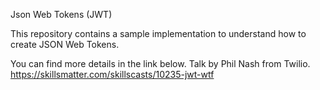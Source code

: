 Json Web Tokens (JWT)

This repository contains a sample implementation to understand how to create JSON Web Tokens.

You can find more details in the link below. Talk by Phil Nash from Twilio.  
https://skillsmatter.com/skillscasts/10235-jwt-wtf
